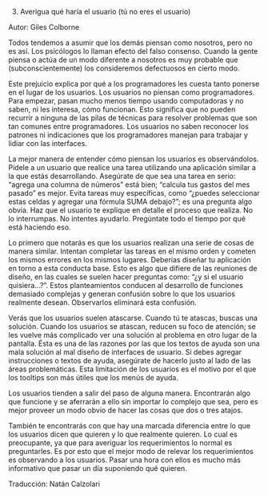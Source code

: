 03. Averigua qué haría el usuario (tú no eres el usuario)

Autor: Giles Colborne

Todos tendemos a asumir que los demás piensan como nosotros, pero no es así. Los psicólogos lo llaman efecto del falso consenso. Cuando la gente piensa o actúa de un modo diferente a nosotros es muy probable que (subconscientemente) los consideremos defectuosos en cierto modo.

Este prejuicio explica por qué a los programadores les cuesta tanto ponerse en el lugar de los usuarios. Los usuarios no piensan como programadores. Para empezar, pasan mucho menos tiempo usando computadoras y no saben, ni les interesa, cómo funcionan. Esto significa que no pueden recurrir a ninguna de las pilas de técnicas para resolver problemas que son tan comunes entre programadores. Los usuarios no saben reconocer los patrones ni indicaciones que los programadores manejan para trabajar y lidiar con las interfaces.

La mejor manera de entender cómo piensan los usuarios es observándolos. Pídele a un usuario que realice una tarea utilizando una aplicación similar a la que estás desarrollando. Asegúrate de que sea una tarea en serio: “agrega una columna de números” está bien; “calcula tus gastos del mes pasado” es mejor. Evita tareas muy específicas, como “¿puedes seleccionar estas celdas y agregar una fórmula SUMA debajo?”; es una pregunta algo obvia. Haz que el usuario te explique en detalle el proceso que realiza. No lo interrumpas. No intentes ayudarlo. Pregúntate todo el tiempo por qué está haciendo eso.

Lo primero que notarás es que los usuarios realizan una serie de cosas de manera similar. Intentan completar las tareas en el mismo orden y cometen los mismos errores en los mismos lugares. Deberías diseñar tu aplicación en torno a esta conducta base. Esto es algo que difiere de las reuniones de diseño, en las cuales se suelen hacer preguntas como: “¿y si el usuario quisiera…?”. Estos planteamientos conducen al desarrollo de funciones demasiado complejas y generan confusión sobre lo que los usuarios realmente desean. Observarlos eliminará esta confusión.

Verás que los usuarios suelen atascarse. Cuando tú te atascas, buscas una solución. Cuando los usuarios se atascan, reducen su foco de atención; se les vuelve más complicado ver una solución al problema en otro lugar de la pantalla. Ésta es una de las razones por las que los textos de ayuda son una mala solución al mal diseño de interfaces de usuario. Si debes agregar instrucciones o textos de ayuda, asegúrate de hacerlo justo al lado de las áreas problemáticas. Esta limitación de los usuarios es el motivo por el que los tooltips son más útiles que los menús de ayuda.

Los usuarios tienden a salir del paso de alguna manera. Encontrarán algo que funcione y se aferrarán a ello sin importar lo complejo que sea, pero es mejor proveer un modo obvio de hacer las cosas que dos o tres atajos.

También te encontrarás con que hay una marcada diferencia entre lo que los usuarios dicen que quieren y lo que realmente quieren. Lo cual es preocupante, ya que para averiguar los requerimientos lo normal es preguntarles. Es por esto que el mejor modo de relevar los requerimientos es observando a los usuarios. Pasar una hora con ellos es mucho más informativo que pasar un día suponiendo qué quieren.

Traducción: Natán Calzolari